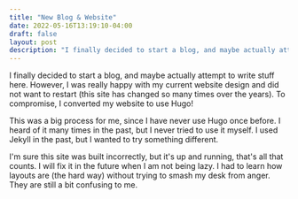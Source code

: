 ```yaml
---
title: "New Blog & Website"
date: 2022-05-16T13:19:10-04:00
draft: false
layout: post
description: "I finally decided to start a blog, and maybe actually attempt to write stuff here."
---
```

I finally decided to start a blog, and maybe actually attempt to write stuff here. However, I was really happy with my current website design and did not want to restart (this site has changed so many times over the years). To compromise, I converted my website to use Hugo!

This was a big process for me, since I have never use Hugo once before. I heard of it many times in the past, but I never tried to use it myself. I used Jekyll in the past, but I wanted to try something different.

I'm sure this site was built incorrectly, but it's up and running, that's all that counts. I will fix it in the future when I am not being lazy. I had to learn how layouts are (the hard way) without trying to smash my desk from anger. They are still a bit confusing to me.